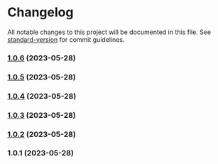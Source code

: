 # Changelog

All notable changes to this project will be documented in this file. See [standard-version](https://github.com/conventional-changelog/standard-version) for commit guidelines.

### [1.0.6](https://github.com/ndotcom/ppurio/compare/v1.0.5...v1.0.6) (2023-05-28)

### [1.0.5](https://github.com/ndotcom/ppurio/compare/v1.0.4...v1.0.5) (2023-05-28)

### [1.0.4](https://github.com/ndotcom/ppurio/compare/v1.0.3...v1.0.4) (2023-05-28)

### [1.0.3](https://github.com/ndotcom/ppurio/compare/v1.0.2...v1.0.3) (2023-05-28)

### [1.0.2](https://github.com/ndotcom/ppurio/compare/v1.0.1...v1.0.2) (2023-05-28)

### 1.0.1 (2023-05-28)

